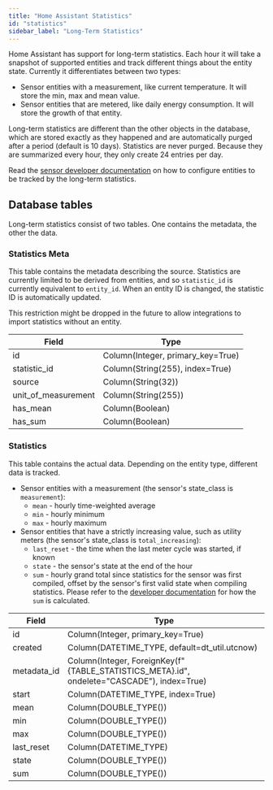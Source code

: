 ```yaml
---
title: "Home Assistant Statistics"
id: "statistics"
sidebar_label: "Long-Term Statistics"
---
```


Home Assistant has support for long-term statistics. Each hour it will take a snapshot of supported entities and track different things about the entity state. Currently it differentiates between two types:

- Sensor entities with a measurement, like current temperature. It will store the min, max and mean value.
- Sensor entities that are metered, like daily energy consumption. It will store the growth of that entity.

Long-term statistics are different than the other objects in the database, which are stored exactly as they happened and are automatically purged after a period (default is 10 days). Statistics are never purged. Because they are summarized every hour, they only create 24 entries per day.

Read the [sensor developer documentation](https://developers.home-assistant.io/docs/core/entity/sensor#long-term-statistics) on how to configure entities to be tracked by the long-term statistics.

## Database tables

Long-term statistics consist of two tables. One contains the metadata, the other the data.

### Statistics Meta

This table contains the metadata describing the source. Statistics are currently limited to be derived from entities, and so `statistic_id` is currently equivalent to `entity_id`. When an entity ID is changed, the statistic ID is automatically updated.

This restriction might be dropped in the future to allow integrations to import statistics without an entity.

| Field             | Type                                                     |
| ----------------- | -------------------------------------------------------- |
| id | Column(Integer, primary_key=True)
| statistic_id | Column(String(255), index=True)
| source | Column(String(32))
| unit_of_measurement | Column(String(255))
| has_mean | Column(Boolean)
| has_sum | Column(Boolean)


### Statistics

This table contains the actual data. Depending on the entity type, different data is tracked.

- Sensor entities with a measurement (the sensor's state_class is `measurement`):
  - `mean` - hourly time-weighted average
  - `min` - hourly minimum
  - `max` - hourly maximum
- Sensor entities that have a strictly increasing value, such as utility meters (the sensor's state_class is `total_increasing`):
  - `last_reset` - the time when the last meter cycle was started, if known
  - `state` - the sensor's state at the end of the hour
  - `sum` - hourly grand total since statistics for the sensor was first compiled, offset by the sensor's first valid state when compiling statistics. Please refer to the [developer documentation](https://developers.home-assistant.io/docs/core/entity/sensor#state_class_total_increasing) for how the `sum` is calculated.

| Field             | Type                                                     |
| ----------------- | -------------------------------------------------------- |
| id | Column(Integer, primary_key=True)
| created | Column(DATETIME_TYPE, default=dt_util.utcnow)
| metadata_id | Column(Integer, ForeignKey(f"{TABLE_STATISTICS_META}.id", ondelete="CASCADE"), index=True)
| start | Column(DATETIME_TYPE, index=True)
| mean | Column(DOUBLE_TYPE())
| min | Column(DOUBLE_TYPE())
| max | Column(DOUBLE_TYPE())
| last_reset | Column(DATETIME_TYPE)
| state | Column(DOUBLE_TYPE())
| sum | Column(DOUBLE_TYPE())

